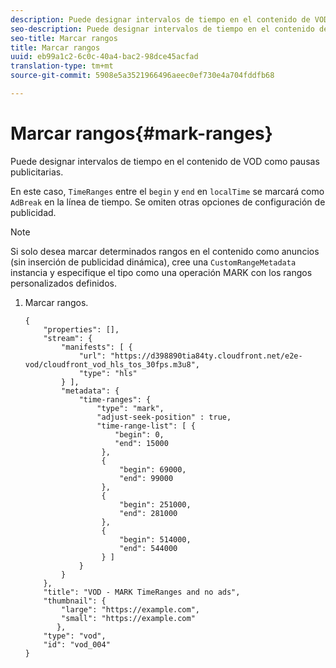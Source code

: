 ```yaml
---
description: Puede designar intervalos de tiempo en el contenido de VOD como pausas publicitarias.
seo-description: Puede designar intervalos de tiempo en el contenido de VOD como pausas publicitarias.
seo-title: Marcar rangos
title: Marcar rangos
uuid: eb99a1c2-6c0c-40a4-bac2-98dce45acfad
translation-type: tm+mt
source-git-commit: 5908e5a3521966496aeec0ef730e4a704fddfb68

---
```



# Marcar rangos{#mark-ranges}

Puede designar intervalos de tiempo en el contenido de VOD como pausas publicitarias.

En este caso, `TimeRanges` entre el `begin` y `end` en `localTime` se marcará como `AdBreak` en la línea de tiempo. Se omiten otras opciones de configuración de publicidad.

>[!NOTE]
>
>Si solo desea marcar determinados rangos en el contenido como anuncios (sin inserción de publicidad dinámica), cree una `CustomRangeMetadata` instancia y especifique el tipo como una operación MARK con los rangos personalizados definidos.

1. Marcar rangos.

   ```
   {   
       "properties": [],
       "stream": {
           "manifests": [ {
               "url": "https://d398890tia84ty.cloudfront.net/e2e-vod/cloudfront_vod_hls_tos_30fps.m3u8",
               "type": "hls"
           } ],
           "metadata": {
               "time-ranges": {
                   "type": "mark",
                   "adjust-seek-position" : true,   
                   "time-range-list": [ {
                       "begin": 0,
                       "end": 15000
                    },
                    {
                        "begin": 69000,
                        "end": 99000
                    },
                    {
                        "begin": 251000,
                        "end": 281000
                    },
                    {
                        "begin": 514000,
                        "end": 544000
                    } ]
               }
           }           
       },   
       "title": "VOD - MARK TimeRanges and no ads",
       "thumbnail": {
           "large": "https://example.com",
           "small": "https://example.com"
          },
       "type": "vod",
       "id": "vod_004"
   }
   ```

